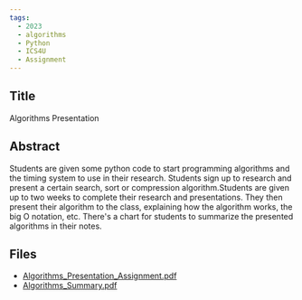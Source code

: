 ```yaml
---
tags:
  - 2023
  - algorithms
  - Python
  - ICS4U
  - Assignment
---
```

    
## Title

Algorithms Presentation

## Abstract

Students are given some python code to start programming algorithms and the timing system to use in their research. Students sign up to research and present a certain search, sort or compression algorithm.Students are given up to two weeks to complete their research and presentations. They then present their algorithm to the class, explaining how the algorithm works, the big O notation, etc. There's a chart for students to summarize the presented algorithms in their notes.

## Files

- [Algorithms_Presentation_Assignment.pdf](resources/2023/Nancy_Berndt/Algorithms_Presentation_Assignment.pdf)
- [Algorithms_Summary.pdf](resources/2023/Nancy_Berndt/Algorithms_Summary.pdf)
